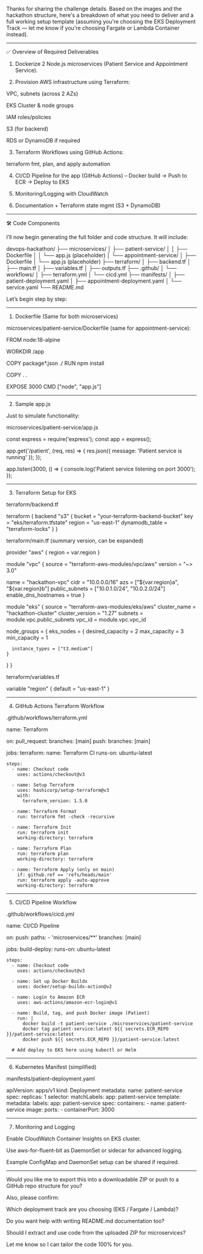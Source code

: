 Thanks for sharing the challenge details. Based on the images and the hackathon structure, here's a breakdown of what you need to deliver and a full working setup template (assuming you're choosing the EKS Deployment Track — let me know if you're choosing Fargate or Lambda Container instead).


---

✅ Overview of Required Deliverables

1. Dockerize 2 Node.js microservices (Patient Service and Appointment Service).


2. Provision AWS infrastructure using Terraform:

VPC, subnets (across 2 AZs)

EKS Cluster & node groups

IAM roles/policies

S3 (for backend)

RDS or DynamoDB if required



3. Terraform Workflows using GitHub Actions:

terraform fmt, plan, and apply automation



4. CI/CD Pipeline for the app (GitHub Actions) – Docker build → Push to ECR → Deploy to EKS


5. Monitoring/Logging with CloudWatch


6. Documentation + Terraform state mgmt (S3 + DynamoDB)




---

🛠️ Code Components

I’ll now begin generating the full folder and code structure. It will include:

devops-hackathon/
├── microservices/
│   ├── patient-service/
│   │   ├── Dockerfile
│   │   └── app.js (placeholder)
│   └── appointment-service/
│       ├── Dockerfile
│       └── app.js (placeholder)
├── terraform/
│   ├── backend.tf
│   ├── main.tf
│   ├── variables.tf
│   ├── outputs.tf
├── .github/
│   └── workflows/
│       ├── terraform.yml
│       └── cicd.yml
├── manifests/
│   ├── patient-deployment.yaml
│   ├── appointment-deployment.yaml
│   └── service.yaml
└── README.md

Let’s begin step by step:


---

1. Dockerfile (Same for both microservices)

microservices/patient-service/Dockerfile (same for appointment-service):

FROM node:18-alpine

WORKDIR /app

COPY package*.json ./
RUN npm install

COPY . .

EXPOSE 3000
CMD ["node", "app.js"]


---

2. Sample app.js

Just to simulate functionality:

microservices/patient-service/app.js

const express = require('express');
const app = express();

app.get('/patient', (req, res) => {
  res.json({ message: 'Patient service is running' });
});

app.listen(3000, () => {
  console.log('Patient service listening on port 3000');
});


---

3. Terraform Setup for EKS

terraform/backend.tf

terraform {
  backend "s3" {
    bucket         = "your-terraform-backend-bucket"
    key            = "eks/terraform.tfstate"
    region         = "us-east-1"
    dynamodb_table = "terraform-locks"
  }
}

terraform/main.tf (summary version, can be expanded)

provider "aws" {
  region = var.region
}

module "vpc" {
  source  = "terraform-aws-modules/vpc/aws"
  version = "~> 3.0"

  name = "hackathon-vpc"
  cidr = "10.0.0.0/16"
  azs             = ["${var.region}a", "${var.region}b"]
  public_subnets  = ["10.0.1.0/24", "10.0.2.0/24"]
  enable_dns_hostnames = true
}

module "eks" {
  source          = "terraform-aws-modules/eks/aws"
  cluster_name    = "hackathon-cluster"
  cluster_version = "1.27"
  subnets         = module.vpc.public_subnets
  vpc_id          = module.vpc.vpc_id

  node_groups = {
    eks_nodes = {
      desired_capacity = 2
      max_capacity     = 3
      min_capacity     = 1

      instance_types = ["t3.medium"]
    }
  }
}

terraform/variables.tf

variable "region" {
  default = "us-east-1"
}


---

4. GitHub Actions Terraform Workflow

.github/workflows/terraform.yml

name: Terraform

on:
  pull_request:
    branches: [main]
  push:
    branches: [main]

jobs:
  terraform:
    name: Terraform CI
    runs-on: ubuntu-latest

    steps:
      - name: Checkout code
        uses: actions/checkout@v3

      - name: Setup Terraform
        uses: hashicorp/setup-terraform@v3
        with:
          terraform_version: 1.5.0

      - name: Terraform Format
        run: terraform fmt -check -recursive

      - name: Terraform Init
        run: terraform init
        working-directory: terraform

      - name: Terraform Plan
        run: terraform plan
        working-directory: terraform

      - name: Terraform Apply (only on main)
        if: github.ref == 'refs/heads/main'
        run: terraform apply -auto-approve
        working-directory: terraform


---

5. CI/CD Pipeline Workflow

.github/workflows/cicd.yml

name: CI/CD Pipeline

on:
  push:
    paths:
      - 'microservices/**'
    branches: [main]

jobs:
  build-deploy:
    runs-on: ubuntu-latest

    steps:
      - name: Checkout code
        uses: actions/checkout@v3

      - name: Set up Docker Buildx
        uses: docker/setup-buildx-action@v2

      - name: Login to Amazon ECR
        uses: aws-actions/amazon-ecr-login@v1

      - name: Build, tag, and push Docker image (Patient)
        run: |
          docker build -t patient-service ./microservices/patient-service
          docker tag patient-service:latest ${{ secrets.ECR_REPO }}/patient-service:latest
          docker push ${{ secrets.ECR_REPO }}/patient-service:latest

      # Add deploy to EKS here using kubectl or Helm


---

6. Kubernetes Manifest (simplified)

manifests/patient-deployment.yaml

apiVersion: apps/v1
kind: Deployment
metadata:
  name: patient-service
spec:
  replicas: 1
  selector:
    matchLabels:
      app: patient-service
  template:
    metadata:
      labels:
        app: patient-service
    spec:
      containers:
        - name: patient-service
          image: <ECR-IMAGE-URL>
          ports:
            - containerPort: 3000


---

7. Monitoring and Logging

Enable CloudWatch Container Insights on EKS cluster.

Use aws-for-fluent-bit as DaemonSet or sidecar for advanced logging.

Example ConfigMap and DaemonSet setup can be shared if required.



---

Would you like me to export this into a downloadable ZIP or push to a GitHub repo structure for you?

Also, please confirm:

Which deployment track are you choosing (EKS / Fargate / Lambda)?

Do you want help with writing README.md documentation too?

Should I extract and use code from the uploaded ZIP for microservices?


Let me know so I can tailor the code 100% for you.
